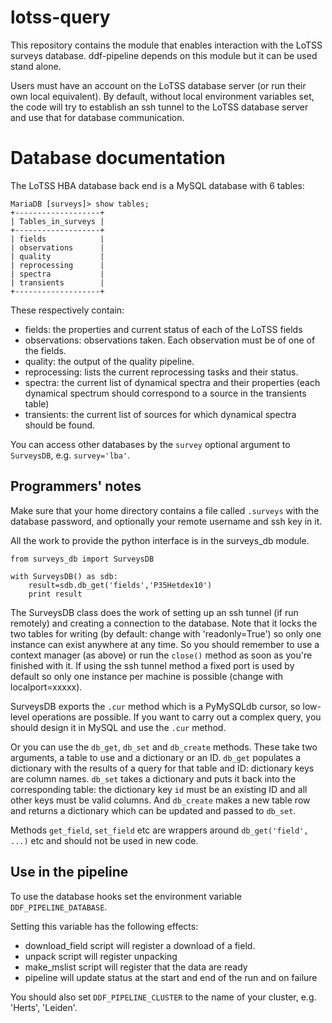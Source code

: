 # lotss-query

This repository contains the module that enables interaction with the
LoTSS surveys database. ddf-pipeline depends on this module but it can
be used stand alone.

Users must have an account on the LoTSS database server (or run their
own local equivalent). By default, without local environment variables
set, the code will try to establish an ssh tunnel to the LoTSS
database server and use that for database communication.

# Database documentation

The LoTSS HBA database back end is a MySQL database with 6 tables:

```
MariaDB [surveys]> show tables;
+-------------------+
| Tables_in_surveys |
+-------------------+
| fields            |
| observations      |
| quality           |
| reprocessing      |
| spectra           |
| transients        |
+-------------------+
```

These respectively contain:

* fields: the properties and current status of each of the LoTSS fields
* observations: observations taken. Each observation must be of one of the fields.
* quality: the output of the quality pipeline.
* reprocessing: lists the current reprocessing tasks and their status.
* spectra: the current list of dynamical spectra and their properties (each dynamical spectrum should correspond to a source in the transients table)
* transients: the current list of sources for which dynamical spectra should be found.

You can access other databases by the `survey` optional argument to `SurveysDB`, e.g. `survey='lba'`. 

Programmers' notes
------------------

Make sure that your home directory contains a file called `.surveys`
with the database password, and optionally your remote username and
ssh key in it.

All the work to provide the python interface is in the surveys_db module.

```
from surveys_db import SurveysDB

with SurveysDB() as sdb:
    result=sdb.db_get('fields','P35Hetdex10')
    print result
```

The SurveysDB class does the work of setting up an ssh tunnel (if run
remotely) and creating a connection to the database. Note that it
locks the two tables for writing (by default: change with
'readonly=True') so only one instance can exist anywhere at any
time. So you should remember to use a context manager (as above) or
run the `close()` method as soon as you're finished with it.  If using
the ssh tunnel method a fixed port is used by default so only one
instance per machine is possible (change with localport=xxxxx).

SurveysDB exports the `.cur` method which is a PyMySQLdb cursor, so
low-level operations are possible. If you want to carry out a complex query, you should design it in MySQL and use the `.cur` method.

Or you can use the `db_get`, `db_set` and `db_create` methods. These take two arguments,
a table to use and a dictionary or an ID. `db_get` populates a
dictionary with the results of a query for that table and ID: dictionary keys
are column names. `db_set` takes a dictionary and puts it back into
the corresponding table: the dictionary key `id` must be an existing ID and all
other keys must be valid columns. And `db_create` makes a new table
row and returns a dictionary which can be updated and passed to
`db_set`.

Methods `get_field`, `set_field` etc are wrappers around
`db_get('field', ...)` etc and should not be used in new code.

Use in the pipeline
-------------------

To use the database hooks set the environment variable `DDF_PIPELINE_DATABASE`.

Setting this variable has the following effects:

* download_field script will register a download of a field.
* unpack script will register unpacking
* make_mslist script will register that the data are ready
* pipeline will update status at the start and end of the run and on failure

You should also set `DDF_PIPELINE_CLUSTER` to the name of your cluster, e.g. 'Herts', 'Leiden'.

